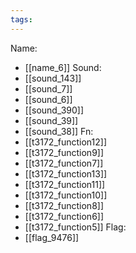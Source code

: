 ```yaml
---
tags:
---
```

Name:
- [[name_6]]
Sound:
- [[sound_143]]
- [[sound_7]]
- [[sound_6]]
- [[sound_390]]
- [[sound_39]]
- [[sound_38]]
Fn:
- [[t3172_function12]]
- [[t3172_function9]]
- [[t3172_function7]]
- [[t3172_function13]]
- [[t3172_function11]]
- [[t3172_function10]]
- [[t3172_function8]]
- [[t3172_function6]]
- [[t3172_function5]]
Flag:
- [[flag_9476]]
